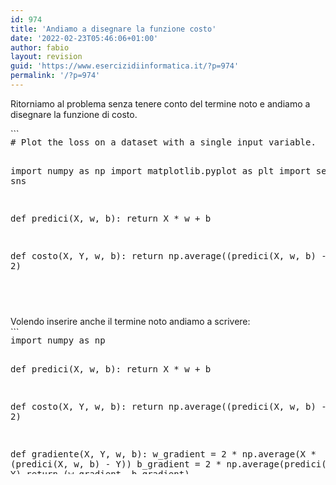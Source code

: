 ```yaml
---
id: 974
title: 'Andiamo a disegnare la funzione costo'
date: '2022-02-23T05:46:06+01:00'
author: fabio
layout: revision
guid: 'https://www.esercizidiinformatica.it/?p=974'
permalink: '/?p=974'
---
```


Ritorniamo al problema senza tenere conto del termine noto e andiamo a disegnare la funzione di costo.

<div class="wp-block-simple-code-block-ace" style="height: 250px; position:relative; margin-bottom: 50px;">```
<pre class="wp-block-simple-code-block-ace" data-copy="false" data-fontsize="14" data-lines="Infinity" data-mode="python" data-showlines="true" data-theme="monokai" style="position:absolute;top:0;right:0;bottom:0;left:0"># Plot the loss on a dataset with a single input variable.

import numpy as np
import matplotlib.pyplot as plt
import seaborn as sns


def predici(X, w, b):
    return X * w + b


def costo(X, Y, w, b):
    return np.average((predici(X, w, b) - Y) ** 2)


# Load data
X = np.array([13,2 ,14,23,13,1 ,18,10,26,3 ,3 ,21,7 ,22,2 ,27,6 ,10,18,15,9 ,26,8 ,15,10,21,5 ,6 ,13,13])
Y = np.array([33,16,32,51,27,16,34,17,29,15,15,32,22,37,13,44,16,21,37,30,26,34,23,39,27,37,17,18,25,23])

sns.set()  # Activate Seaborn

# Compute losses for w ranging from -1 to 4
weights = np.linspace(-1.0, 4.0, 200)
losses = [costo(X, Y, w, 0) for w in weights]

# Plot weights and losses
plt.axis([-1, 4, 0, 1000])
plt.xticks(fontsize=15)
plt.yticks(fontsize=15)
plt.xlabel("Peso", fontsize=30)
plt.ylabel("Costo", fontsize=30)
plt.plot(weights, losses, color="black")

# Put a green cross on the minimum loss
min_index = np.argmin(losses)
plt.plot(weights[min_index], losses[min_index], "gX", markersize=26)

plt.show()
```

</div>Se andiamo a disegnare il grafico della funzione costo, ci accorgiamo che la forma che otteniamo è quella di una parabola, in effetti questo non è inaspettato dato che stiamo facendo una somma di quadrati delle distanze.

<figure class="wp-block-image size-large">![](https://www.esercizidiinformatica.it/wp-content/uploads/2022/02/Schermata-2022-02-10-alle-05.51.25-1024x703.png)</figure>Dato che il concetto alla base della funzione allena consiste nel minimizzare la funzione di costo, l’idea è che, partendo da un punto a caso sulla parabola dobbiamo scendere a valle, dunque dobbiamo trovare il minimo. Possiamo utilizzare il concetto di derivata per andare a calcolare l’iperparametro w. Con questo metodo il learning rate non rappresenta una componente additiva che muove il peso a passi sempre uguali ma una componente moltiplicativa che muove il peso in maniera proporzionale alla derivata.

Questo ci permette di esplorare il territorio delle soluzioni in molto meno tempo.

Lo script seguente calcola la retta passante peere l’origine avente il minimo costo.

<div class="wp-block-simple-code-block-ace" style="height: 250px; position:relative; margin-bottom: 50px;">```
<pre class="wp-block-simple-code-block-ace" data-copy="false" data-fontsize="14" data-lines="Infinity" data-mode="python" data-showlines="true" data-theme="monokai" style="position:absolute;top:0;right:0;bottom:0;left:0">import numpy as np


def predici(X, w, b):
    return X * w + b


def costo(X, Y, w, b):
    return np.average((predici(X, w, b) - Y) ** 2)


def derivata(X, Y, w):
    return 2 * np.average(X * (predici(X, w, 0) - Y))


def allena(X, Y, iterations, lr):
    w = 0
    for i in range(iterations):
        print("Iteration %4d => Loss: %.10f" % (i, costo(X, Y, w, 0)))
        w = w - derivata(X, Y, w) * lr
    return w


X = np.array([13,2 ,14,23,13,1 ,18,10,26,3 ,3 ,21,7 ,22,2 ,27,6 ,10,18,15,9 ,26,8 ,15,10,21,5 ,6 ,13,13])
Y = np.array([33,16,32,51,27,16,34,17,29,15,15,32,22,37,13,44,16,21,37,30,26,34,23,39,27,37,17,18,25,23])

w = allena(X, Y, iterations=100, lr=0.001)
print("\nw=%.10f" % w)
```

</div>Volendo inserire anche il termine noto andiamo a scrivere:

<div class="wp-block-simple-code-block-ace" style="height: 250px; position:relative; margin-bottom: 50px;">```
<pre class="wp-block-simple-code-block-ace" data-copy="false" data-fontsize="14" data-lines="Infinity" data-mode="python" data-showlines="true" data-theme="monokai" style="position:absolute;top:0;right:0;bottom:0;left:0">import numpy as np


def predici(X, w, b):
    return X * w + b


def costo(X, Y, w, b):
    return np.average((predici(X, w, b) - Y) ** 2)


def gradiente(X, Y, w, b):
    w_gradient = 2 * np.average(X * (predici(X, w, b) - Y))
    b_gradient = 2 * np.average(predici(X, w, b) - Y)
    return (w_gradient, b_gradient)


def allena(X, Y, iterations, lr):
    w = b = 0
    for i in range(iterations):
        print("Iterazione %4d => Costo: %.10f" % (i, costo(X, Y, w, b)))
        w_gradient, b_gradient = gradiente(X, Y, w, b)
        w -= w_gradient * lr
        b -= b_gradient * lr
    return w, b


X = np.array([13,2 ,14,23,13,1 ,18,10,26,3 ,3 ,21,7 ,22,2 ,27,6 ,10,18,15,9 ,26,8 ,15,10,21,5 ,6 ,13,13])
Y = np.array([33,16,32,51,27,16,34,17,29,15,15,32,22,37,13,44,16,21,37,30,26,34,23,39,27,37,17,18,25,23])

w, b = allena(X, Y, iterations=20000, lr=0.001)
print("\nw=%.10f, b=%.10f" % (w, b))
print("Predizione: x=%d => y=%.2f" % (20, predici(20, w, b)))

```

</div>